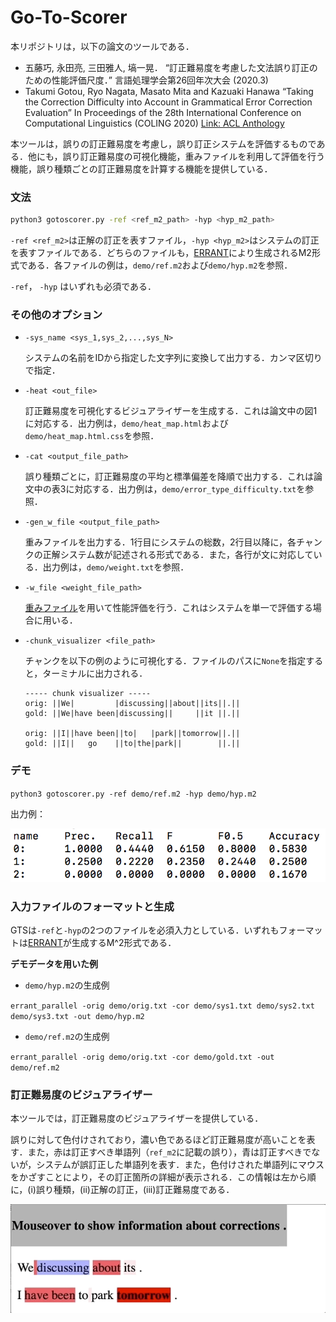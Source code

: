 # Go-To-Scorer

本リポジトリは，以下の論文のツールである．

* 五藤巧, 永田亮, 三田雅人, 塙一晃．
  “訂正難易度を考慮した文法誤り訂正のための性能評価尺度．”
  言語処理学会第26回年次大会 (2020.3)
* Takumi Gotou, Ryo Nagata, Masato Mita and Kazuaki Hanawa
  “Taking the Correction Difficulty into Account in Grammatical Error Correction Evaluation”
  In Proceedings of the 28th International Conference on Computational Linguistics (COLING 2020)  [Link: ACL Anthology](https://www.aclweb.org/anthology/2020.coling-main.188/)

本ツールは，誤りの訂正難易度を考慮し，誤り訂正システムを評価するものである．他にも，誤り訂正難易度の可視化機能，重みファイルを利用して評価を行う機能，誤り種類ごとの訂正難易度を計算する機能を提供している．

### 文法

```bash
python3 gotoscorer.py -ref <ref_m2_path> -hyp <hyp_m2_path>
```

`-ref <ref_m2>`は正解の訂正を表すファイル，`-hyp <hyp_m2>`はシステムの訂正を表すファイルである．どちらのファイルも，[ERRANT](https://github.com/chrisjbryant/errant)により生成されるM2形式である．各ファイルの例は，`demo/ref.m2`および`demo/hyp.m2`を参照．

`-ref`， `-hyp` はいずれも必須である．

### その他のオプション

* `-sys_name <sys_1,sys_2,...,sys_N>`

  システムの名前をIDから指定した文字列に変換して出力する．カンマ区切りで指定．

* `-heat <out_file>`

  訂正難易度を可視化するビジュアライザーを生成する．これは論文中の図1に対応する．出力例は，`demo/heat_map.html`および`demo/heat_map.html.css`を参照．

* `-cat <output_file_path>`

  誤り種類ごとに，訂正難易度の平均と標準偏差を降順で出力する．これは論文中の表3に対応する．出力例は，`demo/error_type_difficulty.txt`を参照．

* `-gen_w_file <output_file_path>`

  重みファイルを出力する．1行目にシステムの総数，2行目以降に，各チャンクの正解システム数が記述される形式である．また，各行が文に対応している．出力例は，`demo/weight.txt`を参照．

* `-w_file <weight_file_path>`

  [重みファイル](https://github.com/gotutiyan/GTS/tree/master/weight_files)を用いて性能評価を行う．これはシステムを単一で評価する場合に用いる．
  
* `-chunk_visualizer <file_path>`

  チャンクを以下の例のように可視化する．ファイルのパスに`None`を指定すると，ターミナルに出力される．

  ```
  ----- chunk visualizer -----
  orig: ||We|         |discussing||about||its||.||
  gold: ||We|have been|discussing||     ||it ||.||
  
  orig: ||I||have been||to|   |park||tomorrow||.||
  gold: ||I||   go    ||to|the|park||        ||.||
  ```

### デモ

`python3 gotoscorer.py -ref demo/ref.m2 -hyp demo/hyp.m2` 

出力例：

![output_format](./image/output_default.png)

### 入力ファイルのフォーマットと生成

GTSは`-ref`と`-hyp`の2つのファイルを必須入力としている．いずれもフォーマットは[ERRANT](https://github.com/chrisjbryant/errant)が生成するM^2形式である．

**デモデータを用いた例**

* `demo/hyp.m2`の生成例

 `errant_parallel -orig demo/orig.txt -cor demo/sys1.txt demo/sys2.txt demo/sys3.txt -out demo/hyp.m2`

* `demo/ref.m2`の生成例

`errant_parallel -orig demo/orig.txt -cor demo/gold.txt -out demo/ref.m2`

### 訂正難易度のビジュアライザー

本ツールでは，訂正難易度のビジュアライザーを提供している．

誤りに対して色付けされており，濃い色であるほど訂正難易度が高いことを表す．また，赤は訂正すべき単語列（`ref_m2`に記載の誤り），青は訂正すべきでないが，システムが誤訂正した単語列を表す．また，色付けされた単語列にマウスをかざすことにより，その訂正箇所の詳細が表示される．この情報は左から順に，(i)誤り種類，(ii)正解の訂正，(iii)訂正難易度である．

![heat_map](./image/heat_map.gif)
